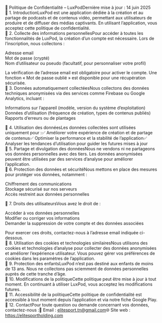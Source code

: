 📜 Politique de Confidentialité – LuxPodDernière mise à jour : 14 juin 2025  
🔹 1. IntroductionLuxPod est une application dédiée à la création et au partage de podcasts et de contenus vidéo, permettant aux utilisateurs de produire et de diffuser des médias captivants. En utilisant l’application, vous acceptez cette politique de confidentialité.  
🔹 2. Collecte des informations personnellesPour accéder à toutes les fonctionnalités de LuxPod, la création d’un compte est nécessaire. Lors de l’inscription, nous collectons :  

Adresse email  
Mot de passe (crypté)  
Nom d’utilisateur ou pseudo (facultatif, pour personnaliser votre profil)

La vérification de l’adresse email est obligatoire pour activer le compte. Une fonction « Mot de passe oublié » est disponible pour une récupération sécurisée.  
🔹 3. Données automatiquement collectéesNous collectons des données techniques anonymisées via des services comme Firebase ou Google Analytics, incluant :  

Informations sur l’appareil (modèle, version du système d’exploitation)  
Données d’utilisation (fréquence de création, types de contenus publiés)  
Rapports d’erreurs ou de plantages

🔹 4. Utilisation des donnéesLes données collectées sont utilisées uniquement pour :✅ Améliorer votre expérience de création et de partage de contenus✅ Optimiser la performance et la stabilité de l’application✅ Analyser les tendances d’utilisation pour guider les futures mises à jour  
🔹 5. Partage et divulgation des donnéesNous ne vendons ni ne partageons vos données personnelles avec des tiers. Les données anonymisées peuvent être utilisées par des services d’analyse pour améliorer l’application.  
🔹 6. Protection des données et sécuritéNous mettons en place des mesures pour protéger vos données, notamment :  

Chiffrement des communications  
Stockage sécurisé sur nos serveurs  
Accès restreint aux données personnelles

🔹 7. Droits des utilisateursVous avez le droit de :  

Accéder à vos données personnelles  
Modifier ou corriger vos informations  
Demander la suppression de votre compte et des données associées

Pour exercer ces droits, contactez-nous à l’adresse email indiquée ci-dessous.  
🔹 8. Utilisation des cookies et technologies similairesNous utilisons des cookies et technologies d’analyse pour collecter des données anonymisées et améliorer l’expérience utilisateur. Vous pouvez gérer vos préférences de cookies dans les paramètres de l’application.  
🔹 9. Protection des enfantsLuxPod n’est pas destiné aux enfants de moins de 13 ans. Nous ne collectons pas sciemment de données personnelles auprès de cette tranche d’âge.  
🔹 10. Modifications de la politiqueCette politique peut être mise à jour à tout moment. En continuant à utiliser LuxPod, vous acceptez les modifications futures.  
🔹 11. Accessibilité de la politiqueCette politique de confidentialité est accessible à tout moment depuis l’application et via notre fiche Google Play.  
🔹 12. ContactPour toute question ou demande concernant vos données, contactez-nous :📧 Email : elitesport.tn@gmail.com🌐 Site web : https://elitesportholding.com
